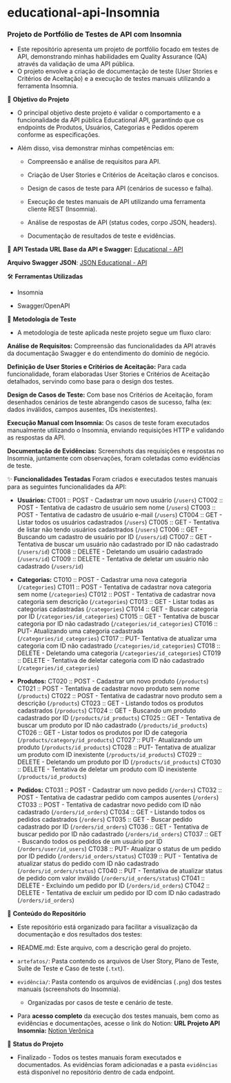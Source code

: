 # educational-api-Insomnia

### Projeto de Portfólio de Testes de API com Insomnia
- Este repositório apresenta um projeto de portfólio focado em testes de API, demonstrando minhas habilidades em Quality Assurance (QA) através da validação de uma API pública. 
- O projeto envolve a criação de documentação de teste (User Stories e Critérios de Aceitação) e a execução de testes manuais utilizando a ferramenta Insomnia.

🎯 **Objetivo do Projeto**
- O principal objetivo deste projeto é validar o comportamento e a funcionalidade da API pública Educational API, garantindo que os endpoints de Produtos, Usuários, Categorias e Pedidos operem conforme as especificações. 
- Além disso, visa demonstrar minhas competências em:

    - Compreensão e análise de requisitos para API.

    - Criação de User Stories e Critérios de Aceitação claros e concisos.

    - Design de casos de teste para API (cenários de sucesso e falha).

    - Execução de testes manuais de API utilizando uma ferramenta cliente REST (Insomnia).

    - Análise de respostas de API (status codes, corpo JSON, headers).

    - Documentação de resultados de teste e evidências.

🔗 **API Testada**
**URL Base da API e Swagger:** [Educational - API](https://educational-api-75qy.onrender.com/api-docs/)

**Arquivo Swagger JSON**: [JSON Educational - API](https://educational-api-75qy.onrender.com/swagger.json)

🛠️ **Ferramentas Utilizadas**
- Insomnia

- Swagger/OpenAPI

📝 **Metodologia de Teste** 
- A metodologia de teste aplicada neste projeto segue um fluxo claro:

**Análise de Requisitos:** Compreensão das funcionalidades da API através da documentação Swagger e do entendimento do domínio de negócio.

**Definição de User Stories e Critérios de Aceitação:** Para cada funcionalidade, foram elaboradas User Stories e Critérios de Aceitação detalhados, servindo como base para o design dos testes.

**Design de Casos de Teste:** Com base nos Critérios de Aceitação, foram desenhados cenários de teste abrangendo casos de sucesso, falha (ex: dados inválidos, campos ausentes, IDs inexistentes).

**Execução Manual com Insomnia:** Os casos de teste foram executados manualmente utilizando o Insomnia, enviando requisições HTTP e validando as respostas da API.

**Documentação de Evidências:** Screenshots das requisições e respostas no Insomnia, juntamente com observações, foram coletadas como evidências de teste.

✨ **Funcionalidades Testadas**
Foram criados e executados testes manuais para as seguintes funcionalidades da API:

* **Usuários:**
    CT001 :: POST - Cadastrar um novo usuário (```/users```)
    CT002 :: POST - Tentativa de cadastro de usuário sem nome (```/users```)
    CT003 :: POST - Tentativa de cadastro de usuário e-mail (```/users```)
    CT004 :: GET - Listar todos os usuários cadastrados (```/users```)
    CT005 :: GET - Tentativa de listar não tendo usuários cadastrados (```/users```)
    CT006 :: GET - Buscando um cadastro de usuário por ID (```/users/id```)
    CT007 :: GET - Tentativa de buscar um usuário não cadastrado por ID não cadastrado (```/users/id```)
    CT008 :: DELETE - Deletando um usuário cadastrado (```/users/id```)
    CT009 :: DELETE - Tentativa de deletar um usuário não cadastrado (```/users/id```)

* **Categorias:**
    CT010 :: POST - Cadastrar uma nova categoria (```/categories```)
    CT011 :: POST - Tentativa de cadastrar nova categoria sem nome (```/categories```)
    CT012 :: POST - Tentativa de cadastrar nova categoria sem descrição (```/categories```)
    CT013 :: GET - Listar todas as categorias cadastradas (```/categories```)
    CT014 :: GET - Buscar categoria por ID (```/categories/id_categories```)
    CT015 :: GET - Tentativa de buscar categoria por ID não cadastrado (```/categories/id_categories```)
    CT016 :: PUT- Atualizando uma categoria cadastrada (```/categories/id_categories```)
    CT017 :: PUT- Tentativa de atualizar uma categoria com ID não cadastrado (```/categories/id_categories```)
    CT018 :: DELETE - Deletando uma categoria (```/categories/id_categories```)
    CT019 :: DELETE - Tentativa de deletar categoria com ID não cadastrado (```/categories/id_categories```)

* **Produtos:**
    CT020 :: POST - Cadastrar um novo produto (```/products```)
    CT021 :: POST - Tentativa de cadastrar novo produto sem nome (```/products```)
    CT022 :: POST - Tentativa de cadastrar novo produto sem a descrição (```/products```)
    CT023 :: GET - Listando todos os produtos cadastrados (```/products```)
    CT024 :: GET - Buscando um produto cadastrado por ID (```/products/id_products```)
    CT025 :: GET - Tentativa de buscar um produto por ID não cadastrado (```/products/id_products```)
    CT026 :: GET - Listar todos os produtos por ID de categoria (```/products/category/id_products```)
    CT027 :: PUT- Atualizando um produto (```/products/id_products```)
    CT028 :: PUT- Tentativa de atualizar um produto com ID inexistente (```/products/id_products```)
    CT029 :: DELETE - Deletando um produto por ID (```/products/id_products```)
    CT030 :: DELETE - Tentativa de deletar um produto com ID inexistente (```/products/id_products```)


* **Pedidos:**
    CT031 :: POST - Cadastrar um novo pedido (```/orders```)
    CT032 :: POST - Tentativa de cadastrar pedido com campos ausentes (```/orders```)
    CT033 :: POST - Tentativa de cadastrar novo pedido com ID não cadastrado (```/orders/id_orders```)
    CT034 :: GET - Listando todos os pedidos cadastrados (```/orders```)
    CT035 :: GET - Buscar pedido cadastrado por ID (```/orders/id_orders```)
    CT036 :: GET - Tentativa de buscar pedido por ID não cadastrado (```/orders/id_orders```)
    CT037 :: GET - Buscando todos os pedidos de um usuário por ID (```/orders/user/id_users```)
    CT038 :: PUT- Atualizar o status de um pedido por ID pedido (```/orders/id_orders/status```)
    CT039 :: PUT - Tentativa de atualizar status do pedido com ID não cadastrado (```/orders/id_orders/status```)
    CT040 :: PUT - Tentativa de atualizar status de pedido com valor inválido (```/orders/id_orders/status```)
    CT041 :: DELETE - Excluindo um pedido por ID (```/orders/id_orders```)
    CT042 :: DELETE - Tentativa de excluir um pedido por ID com ID não cadastrado (```/orders/id_orders```)


📂 **Conteúdo do Repositório**
- Este repositório está organizado para facilitar a visualização da documentação e dos resultados dos testes:

* README.md: Este arquivo, com a descrição geral do projeto.

* ```artefatos/```: Pasta contendo os arquivos de User Story, Plano de Teste, Suíte de Teste e Caso de teste (```.txt```).

* ```evidência/```: Pasta contendo os arquivos de evidências (```.png```) dos testes manuais (screenshots do Insomnia).

    * Organizadas por casos de teste e cenário de teste.

* Para **acesso completo** da execução dos testes manuais, bem como as evidências e documentações, acesse o link do Notion: **URL Projeto API Insomnia:** [Notion Verônica](https://www.notion.so/Testes-Manuais-API-Insomnia-22bf952c68aa80ffbc25f3c56988a9b4)


🚀 **Status do Projeto**
* Finalizado - Todos os testes manuais foram executados e documentados. As evidências foram adicionadas e a pasta ```evidências``` está disponível no repositório dentro de cada endpoint.